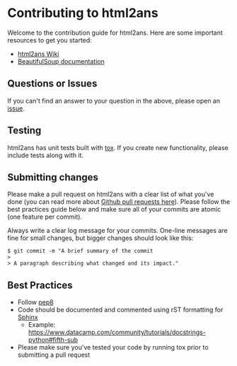# Contributing to html2ans

Welcome to the contribution guide for html2ans. Here are some important resources to get you started:
  
  * [html2ans Wiki](https://washingtonpost.github.io/html2ans/)
  * [BeautifulSoup documentation](https://www.crummy.com/software/BeautifulSoup/bs4/doc/)
  
## Questions or Issues
If you can't find an answer to your question in the above, please open an [issue](https://github.com/washingtonpost/html2ans/issues).

## Testing
html2ans has unit tests built with [tox](https://tox.readthedocs.io/en/latest/). If you create new functionality, please include tests along with it.

## Submitting changes
Please make a pull request on html2ans with a clear list of what you've done (you can read more about [Github pull requests here](http://help.github.com/pull-requests/)). Please follow the best practices guide below and make sure all of your commits are atomic (one feature per commit).

Always write a clear log message for your commits. One-line messages are fine for small changes, but bigger changes should look like this:

    $ git commit -m "A brief summary of the commit
    > 
    > A paragraph describing what changed and its impact."

## Best Practices

  * Follow [pep8](https://www.python.org/dev/peps/pep-0008/)
  * Code should be documented and commented using rST formatting for [Sphinx](https://www.sphinx-doc.org/en/master/index.html)
    - Example: https://www.datacamp.com/community/tutorials/docstrings-python#fifth-sub
  * Please make sure you've tested your code by running tox prior to submitting a pull request 
